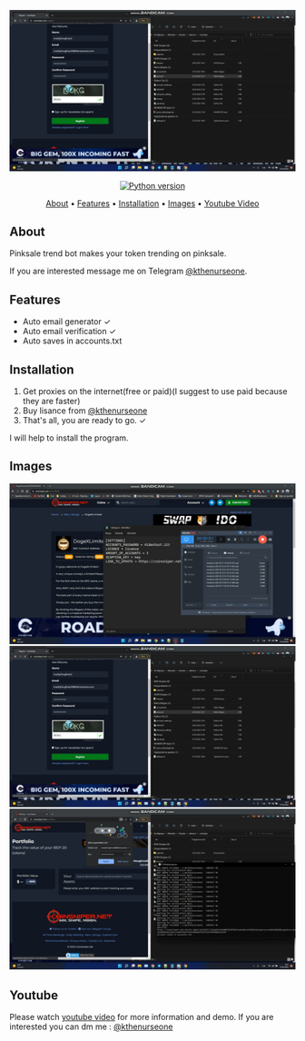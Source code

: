 <p align="center"><a href="https://youtu.be/2llCdJTj9Co" target="_blank"><img src="https://github.com/kthenurseone/coinsniper_account_creator/blob/main/2.png?raw=true"></a></p>

<p align="center">
    <a href="https://www.python.org/downloads/release/python-380/"><img src="https://img.shields.io/badge/python-3.8-blue.svg?style=plastic" alt="Python version"></a>
</p>

<p align="center">
  <a href="#about">About</a>
  •
  <a href="#features">Features</a>
  •
  <a href="#installation">Installation</a>
  •
  <a href="#images">Images</a>
  •
  <a href="#youtube">Youtube Video</a>
</p>

## About
Pinksale trend bot makes your token trending on pinksale.

If you are interested message me on Telegram [@kthenurseone](https://t.me/kthenurseone). 

## Features
- Auto email generator ✓
- Auto email verification ✓
- Auto saves in accounts.txt


## Installation
1) Get proxies on the internet(free or paid)(I suggest to use paid because they are faster)
2) Buy lisance from [@kthenurseone](https://t.me/kthenurseone)
3) That's all, you are ready to go. ✓




I will help to install the program.


## Images
![Dextool_Bot](https://github.com/kthenurseone/coinsniper_account_creator/blob/main/1.png?raw=true)
![Dextool_Bot](https://github.com/kthenurseone/coinsniper_account_creator/blob/main/2.png?raw=true)
![Dextool_Bot](https://github.com/kthenurseone/coinsniper_account_creator/blob/main/3.png?raw=true)



## Youtube
Please watch [youtube video](https://youtu.be/2llCdJTj9Co) for more information and demo. If you are interested you can dm me : [@kthenurseone](https://t.me/kthenurseone)
